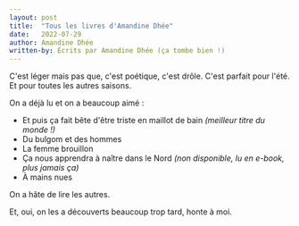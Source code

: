 ```yaml
---
layout: post
title:  "Tous les livres d'Amandine Dhée"
date:   2022-07-29
author: Amandine Dhée
written-by: Écrits par Amandine Dhée (ça tombe bien !)
---
```

C'est léger mais pas que, c'est poétique, c'est drôle. C'est parfait pour l'été. Et pour toutes les autres saisons.
<!--more-->

On a déjà lu et on a beaucoup aimé :

- Et puis ça fait bête d'être triste en maillot de bain _(meilleur titre du monde !)_
- Du bulgom et des hommes
- La femme brouillon
- Ça nous apprendra à naître dans le Nord _(non disponible, lu en e-book, plus jamais ça)_
- À mains nues

On a hâte de lire les autres.

Et, oui, on les a découverts beaucoup trop tard, honte à moi.

